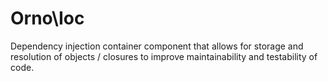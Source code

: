 Orno\Ioc
===

Dependency injection container component that allows for storage and resolution of objects / closures to improve maintainability and testability of code.